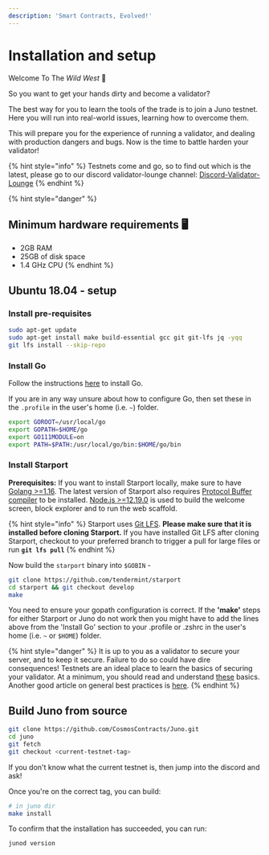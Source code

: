 ```yaml
---
description: 'Smart Contracts, Evolved!'
---
```


# Installation and setup

Welcome To The _Wild West_ 🤠

So you want to get your hands dirty and become a validator?

The best way for you to learn the tools of the trade is to join a Juno testnet. Here you will run into real-world issues, learning how to overcome them. 

This will prepare you for the experience of running a validator, and dealing with production dangers and bugs. Now is the time to battle harden your validator!

{% hint style="info" %}
Testnets come and go, so to find out which is the latest, please go to our discord validator-lounge channel: [Discord-Validator-Lounge](https://discord.gg/QcWPfK4gJ2%20)
{% endhint %}

{% hint style="danger" %}
## Minimum hardware requirements 🖥

* 2GB RAM
* 25GB of disk space
* 1.4 GHz CPU
{% endhint %}

## Ubuntu 18.04 - setup

### Install pre-requisites

```bash
sudo apt-get update
sudo apt-get install make build-essential gcc git git-lfs jq -yqq 
git lfs install --skip-repo
```

### Install Go

Follow the instructions [here](https://golang.org/doc/install) to install Go.

If you are in any way unsure about how to configure Go, then set these in the `.profile` in the user's home \(i.e. `~`\) folder.

```bash
export GOROOT=/usr/local/go
export GOPATH=$HOME/go
export GO111MODULE=on
export PATH=$PATH:/usr/local/go/bin:$HOME/go/bin
```

### Install Starport

**Prerequisites:** If you want to install Starport locally, make sure to have [Golang &gt;=1.16](https://golang.org/). The latest version of Starport also requires [Protocol Buffer compiler](https://grpc.io/docs/protoc-installation/) to be installed. [Node.js &gt;=12.19.0](https://nodejs.org/) is used to build the welcome screen, block explorer and to run the web scaffold.

{% hint style="info" %}
Starport uses [Git LFS](https://git-lfs.github.com/). **Please make sure that it is installed before cloning Starport.** If you have installed Git LFS after cloning Starport, checkout to your preferred branch to trigger a pull for large files or run **`git lfs pull`**
{% endhint %}

Now build the `starport` binary into `$GOBIN` -

```bash
git clone https://github.com/tendermint/starport
cd starport && git checkout develop
make
```

You need to ensure your gopath configuration is correct. If the **'make'** steps for either Starport or Juno do not work then you might have to add the lines above from the 'Install Go' section to your .profile or .zshrc in the user's home \(i.e. `~` or `$HOME`\) folder.

{% hint style="danger" %}
It is up to you as a validator to secure your server, and to keep it secure. Failure to do so could have dire consequences! Testnets are an ideal place to learn the basics of securing your validator. At a minimum, you should read and understand [these](https://hub.cosmos.network/main/validators/security.html) basics. Another good article on general best practices is [here](https://www.digitalocean.com/community/tutorials/recommended-security-measures-to-protect-your-servers).
{% endhint %}

## Build Juno from source

```bash
git clone https://github.com/CosmosContracts/Juno.git
cd juno
git fetch
git checkout <current-testnet-tag>
```

If you don't know what the current testnet is, then jump into the discord and ask!

Once you're on the correct tag, you can build:

```bash
# in juno dir
make install
```

To confirm that the installation has succeeded, you can run:

```bash
junod version
```


